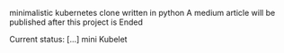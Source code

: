 minimalistic kubernetes clone written in python
A medium article will be published after this project is Ended

Current status:
[...] mini Kubelet
